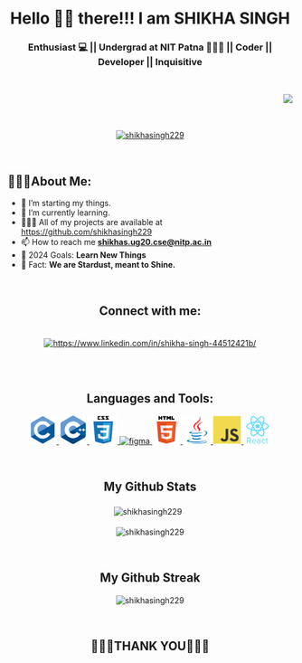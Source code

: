 <h1 align="center">Hello 👋🏻 there!!! I am SHIKHA SINGH </h1>
<h3 align="center"> Enthusiast 💻 || Undergrad at NIT Patna 👩🏻‍🎓 || Coder || Developer || Inquisitive </h3><br/>
<p align="right"> <img src="https://komarev.com/ghpvc/?username=shikhasingh229&label=Profile%20views&color=0e75b6&style=flat"  /> </p><br/>
<p align="middle"> <a href="https://github.com/ryo-ma/github-profile-trophy"><img src="https://github-profile-trophy.vercel.app/?username=PriUY&column=6&margin-w=10&margin-h=10&theme=radical" alt="shikhasingh229" /></a> </p><br/>
<h2 align="left">👩🏻‍💼About Me:</h2>

- 🌈 I’m starting my things.<br>
- 🌱 I’m currently learning.<br>
- 👩🏻‍💻 All of my projects are available at https://github.com/shikhasingh229<br>
- 📫 How to reach me **shikhas.ug20.cse@nitp.ac.in** <br>
- 🥅 2024 Goals: **Learn New Things**<br>
- 🌟 Fact: **We are Stardust, meant to Shine.**<br>

<br/>
<h2 align="center">Connect with me:</h2>

<p align="center">

<br>
<a href="https://www.linkedin.com/in/shikha-singh-44512421b/" target="blank"><img align="center" src="https://raw.githubusercontent.com/rahuldkjain/github-profile-readme-generator/master/src/images/icons/Social/linked-in-alt.svg" alt="https://www.linkedin.com/in/shikha-singh-44512421b/" height="30" width="40" /></a>

</p>
<br/>
<br>
<h2 align="center">Languages and Tools:</h2>
<p align="center">  <a href="https://www.cprogramming.com/" target="_blank"> <img src="https://raw.githubusercontent.com/devicons/devicon/master/icons/c/c-original.svg" alt="c" width="50" height="50"/> </a> <a href="https://www.w3schools.com/cpp/" target="_blank"> <img src="https://raw.githubusercontent.com/devicons/devicon/master/icons/cplusplus/cplusplus-original.svg" alt="cplusplus" width="50" height="50"/> </a> <a href="https://www.w3schools.com/css/" target="_blank"> <img src="https://raw.githubusercontent.com/devicons/devicon/master/icons/css3/css3-original-wordmark.svg" alt="css3" width="50" height="50"/> </a> <a href="https://www.figma.com/" target="_blank"> <img src="https://www.vectorlogo.zone/logos/figma/figma-icon.svg" alt="figma" width="50" height="50"/> </a> <a href="https://www.w3.org/html/" target="_blank"> <img src="https://raw.githubusercontent.com/devicons/devicon/master/icons/html5/html5-original-wordmark.svg" alt="html5" width="50" height="50"/> </a>   <a href="https://www.java.com" target="_blank"> <img src="https://raw.githubusercontent.com/devicons/devicon/master/icons/java/java-original.svg" alt="java" width="50" height="50"/> </a> <a href="https://developer.mozilla.org/en-US/docs/Web/JavaScript" target="_blank"> <img src="https://raw.githubusercontent.com/devicons/devicon/master/icons/javascript/javascript-original.svg" alt="javascript" width="50" height="50"/> </a>  <a href="https://reactjs.org/" target="_blank"> <img src="https://raw.githubusercontent.com/devicons/devicon/master/icons/react/react-original-wordmark.svg" alt="react" width="50" height="50"/></a> </p>
<br/>
  
<h2 align="center">My Github Stats</h2>
<p align="middle"><img align="middle" src="https://github-readme-stats.vercel.app/api/top-langs?username=shikhasingh229&show_icons=true&locale=en&layout=compact&theme=radical" alt="shikhasingh229" />
&nbsp;<br><br><img align="center" src="https://github-readme-stats.vercel.app/api?username=shikhasingh229&show_icons=true&theme=radical" alt="shikhasingh229" /></p>
<br>
<h2 align="center"> My Github Streak</h2>
<p align="middle"><img align="center" src="https://github-readme-streak-stats.herokuapp.com/?user=shikhasingh229&theme=radical" alt="shikhasingh229" /></p>
<br>
<h2 align="center">🙇🏻‍♀️THANK YOU🙇🏻‍♀️</h2>
<br>
